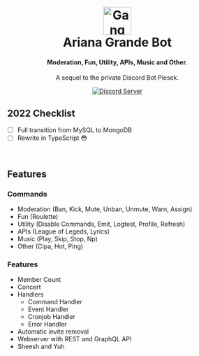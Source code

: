 <h1 align="center">
  <br>
  <a href="https://gangsloni.com"><img src="https://i.imgur.com/JRl8WjV.png" alt="Gang Słoni" height="64px"></a>
  <br>
  Ariana Grande Bot
  <br>
</h1>

<h4 align="center">Moderation, Fun, Utility, APIs, Music and Other.</h4>
<p align="center">A sequel to the private Discord Bot Piesek.</p>
<p align="center">
<a href="https://discord.gg/7XcYkDU">
    <img src="https://discordapp.com/api/guilds/510941195267080214/widget.png?style=shield" alt="Discord Server">
</a>
</p>

## 2022 Checklist
- [ ] Full transition from MySQL to MongoDB
- [ ] Rewrite in TypeScript 😳

<br/>

## Features

### Commands

* Moderation (Ban, Kick, Mute, Unban, Unmute, Warn, Assign)
* Fun (Roulette)
* Utility (Disable Commands, Emit, Logtest, Profile, Refresh)
* APIs (League of Legeds, Lyrics)
* Music (Play, Skip, Stop, Np)
* Other (Cipa, Hot, Ping)

### Features
* Member Count
* Concert 
* Handlers
	* Command Handler
	* Event Handler
	* Cronjob Handler
	* Error Handler
* Automatic invite removal
* Webserver with REST and GraphQL API
* Sheesh and Yuh
